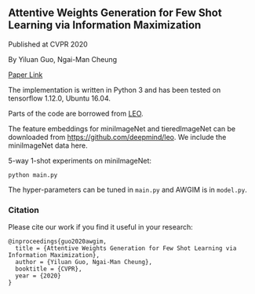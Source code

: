## Attentive Weights Generation for Few Shot Learning via Information Maximization

Published at CVPR 2020

By Yiluan Guo, Ngai-Man Cheung

[Paper Link](http://openaccess.thecvf.com/content_CVPR_2020/papers/Guo_Attentive_Weights_Generation_for_Few_Shot_Learning_via_Information_Maximization_CVPR_2020_paper.pdf)

The implementation is written in Python 3 and has been tested on tensorflow 1.12.0, Ubuntu 16.04. 

Parts of the code are borrowed from [LEO](https://github.com/deepmind/leo). 

The feature embeddings for miniImageNet and tieredImageNet can be downloaded from https://github.com/deepmind/leo. We include the miniImageNet data here.


5-way 1-shot experiments on miniImageNet:
 
`python main.py`


The hyper-parameters can be tuned in `main.py` and AWGIM is in `model.py`.


### Citation
Please cite our work if you find it useful in your research:
```
@inproceedings{guo2020awgim,
  title = {Attentive Weights Generation for Few Shot Learning via Information Maximization},
  author = {Yiluan Guo, Ngai-Man Cheung},
  booktitle = {CVPR},
  year = {2020}
}
```
